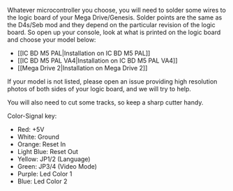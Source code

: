 Whatever microcontroller you choose, you will need to solder some wires to the logic board of your Mega Drive/Genesis. Solder points are the same as the D4s/Seb mod and they depend on the particular revision of the logic board. So open up your console, look at what is printed on the logic board and choose your model below:

* [[IC BD M5 PAL|Installation on IC BD M5 PAL]]
* [[IC BD M5 PAL VA4|Installation on IC BD M5 PAL VA4]]
* [[Mega Drive 2|Installation on Mega Drive 2]]

If your model is not listed, please open an issue providing high resolution photos of both sides of your logic board, and we will try to help.

You will also need to cut some tracks, so keep a sharp cutter handy.

Color-Signal key:
* Red: +5V
* White: Ground
* Orange: Reset In
* Light Blue: Reset Out
* Yellow: JP1/2 (Language)
* Green: JP3/4 (Video Mode)
* Purple: Led Color 1
* Blue: Led Color 2